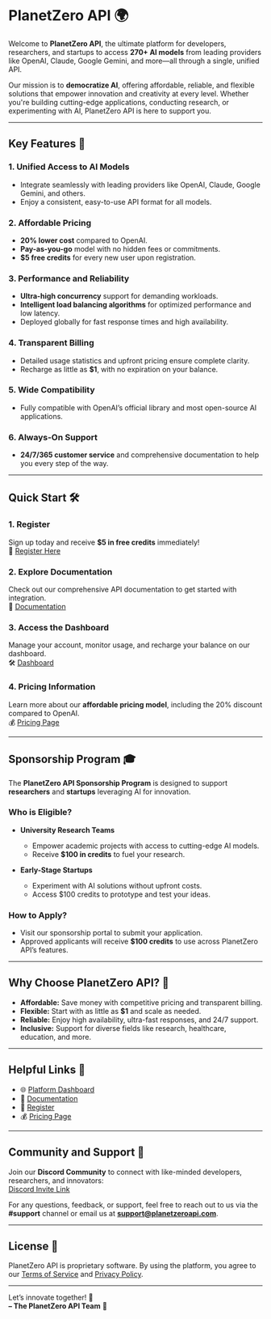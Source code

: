 # **PlanetZero API** 🌍

Welcome to **PlanetZero API**, the ultimate platform for developers, researchers, and startups to access **270+ AI models** from leading providers like OpenAI, Claude, Google Gemini, and more—all through a single, unified API.  

Our mission is to **democratize AI**, offering affordable, reliable, and flexible solutions that empower innovation and creativity at every level. Whether you're building cutting-edge applications, conducting research, or experimenting with AI, PlanetZero API is here to support you.

---

## **Key Features** 🚀

### **1. Unified Access to AI Models**  
- Integrate seamlessly with leading providers like OpenAI, Claude, Google Gemini, and others.  
- Enjoy a consistent, easy-to-use API format for all models.  

### **2. Affordable Pricing**  
- **20% lower cost** compared to OpenAI.  
- **Pay-as-you-go** model with no hidden fees or commitments.  
- **$5 free credits** for every new user upon registration.  

### **3. Performance and Reliability**  
- **Ultra-high concurrency** support for demanding workloads.  
- **Intelligent load balancing algorithms** for optimized performance and low latency.  
- Deployed globally for fast response times and high availability.

### **4. Transparent Billing**  
- Detailed usage statistics and upfront pricing ensure complete clarity.  
- Recharge as little as **$1**, with no expiration on your balance.  

### **5. Wide Compatibility**  
- Fully compatible with OpenAI’s official library and most open-source AI applications.  

### **6. Always-On Support**  
- **24/7/365 customer service** and comprehensive documentation to help you every step of the way.  

---

## **Quick Start** 🛠️

### **1. Register**  
Sign up today and receive **$5 in free credits** immediately!  
🔗 [Register Here](https://api.planetzeroapi.com/register)

### **2. Explore Documentation**  
Check out our comprehensive API documentation to get started with integration.  
📖 [Documentation](https://docs.planetzeroapi.com)

### **3. Access the Dashboard**  
Manage your account, monitor usage, and recharge your balance on our dashboard.  
🛠️ [Dashboard](https://api.planetzeroapi.com/panel)

### **4. Pricing Information**  
Learn more about our **affordable pricing model**, including the 20% discount compared to OpenAI.  
💰 [Pricing Page](https://api.planetzeroapi.com/pricing)

---

## **Sponsorship Program** 🎓

The **PlanetZero API Sponsorship Program** is designed to support **researchers** and **startups** leveraging AI for innovation.  

### **Who is Eligible?**  
- **University Research Teams**  
  - Empower academic projects with access to cutting-edge AI models.  
  - Receive **$100 in credits** to fuel your research.  

- **Early-Stage Startups**  
  - Experiment with AI solutions without upfront costs.  
  - Access $100 credits to prototype and test your ideas.  

### **How to Apply?**  
- Visit our sponsorship portal to submit your application.  
- Approved applicants will receive **$100 credits** to use across PlanetZero API’s features.

---

## **Why Choose PlanetZero API?** 🌟

- **Affordable:** Save money with competitive pricing and transparent billing.  
- **Flexible:** Start with as little as **$1** and scale as needed.  
- **Reliable:** Enjoy high availability, ultra-fast responses, and 24/7 support.  
- **Inclusive:** Support for diverse fields like research, healthcare, education, and more.  

---

## **Helpful Links** 🔗

- 🌐 [Platform Dashboard](https://api.planetzeroapi.com/panel)  
- 📖 [Documentation](https://docs.planetzeroapi.com)  
- 🔐 [Register](https://api.planetzeroapi.com/register)  
- 💰 [Pricing Page](https://api.planetzeroapi.com/pricing)

---

## **Community and Support** 💬

Join our **Discord Community** to connect with like-minded developers, researchers, and innovators:  
[Discord Invite Link](https://discord.gg/your-community-link)

For any questions, feedback, or support, feel free to reach out to us via the **#support** channel or email us at **support@planetzeroapi.com**.  

---

## **License** 📝

PlanetZero API is proprietary software. By using the platform, you agree to our [Terms of Service](https://api.planetzeroapi.com/terms) and [Privacy Policy](https://api.planetzeroapi.com/privacy).  

---

Let’s innovate together! 🚀  
**– The PlanetZero API Team** 💙
